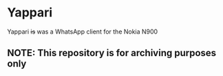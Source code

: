 # Yappari
 Yappari <del>is</del> was a WhatsApp client for the Nokia N900

## NOTE: This repository is for archiving purposes only

